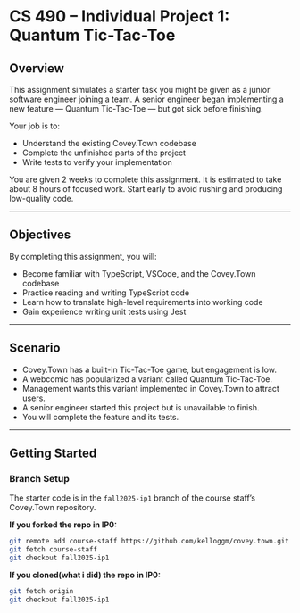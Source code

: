 # CS 490 – Individual Project 1: Quantum Tic-Tac-Toe

## Overview

This assignment simulates a starter task you might be given as a junior software engineer joining a team. A senior engineer began implementing a new feature — Quantum Tic-Tac-Toe — but got sick before finishing.

Your job is to:

- Understand the existing Covey.Town codebase
- Complete the unfinished parts of the project
- Write tests to verify your implementation

You are given 2 weeks to complete this assignment. It is estimated to take about 8 hours of focused work. Start early to avoid rushing and producing low-quality code.

---

## Objectives

By completing this assignment, you will:

- Become familiar with TypeScript, VSCode, and the Covey.Town codebase
- Practice reading and writing TypeScript code
- Learn how to translate high-level requirements into working code
- Gain experience writing unit tests using Jest

---

## Scenario

- Covey.Town has a built-in Tic-Tac-Toe game, but engagement is low.
- A webcomic has popularized a variant called Quantum Tic-Tac-Toe.
- Management wants this variant implemented in Covey.Town to attract users.
- A senior engineer started this project but is unavailable to finish.
- You will complete the feature and its tests.

---

## Getting Started

### Branch Setup

The starter code is in the `fall2025-ip1` branch of the course staff’s Covey.Town repository.

**If you forked the repo in IP0:**

```bash
git remote add course-staff https://github.com/kelloggm/covey.town.git
git fetch course-staff
git checkout fall2025-ip1
```

**If you cloned(what i did) the repo in IP0:**

```bash
git fetch origin
git checkout fall2025-ip1
```
